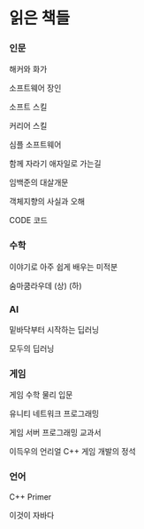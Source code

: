 # 읽은 책들

### 인문
해커와 화가

소프트웨어 장인

소프트 스킬

커리어 스킬

심플 소프트웨어

함께 자라기 애자일로 가는길

임백준의 대살개문

객체지향의 사실과 오해

CODE 코드

### 수학
이야기로 아주 쉽게 배우는 미적분

숨마쿰라우데 (상) (하)

### AI
밑바닥부터 시작하는 딥러닝

모두의 딥러닝

### 게임
게임 수학 물리 입문

유니티 네트워크 프로그래밍

게임 서버 프로그래밍 교과서

이득우의 언리얼 C++ 게임 개발의 정석

### 언어
C++ Primer

이것이 자바다
